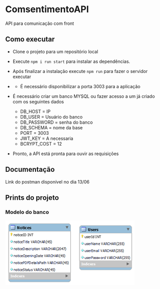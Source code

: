# ComsentimentoAPI
API para comunicação com front

## Como executar
- Clone o projeto para um repositório local 
- Execute `npm i run start` para instalar as dependências.
- Após finalizar a instalação execute `npm run` para fazer o servidor executar
- - É necessário disponibilizar a porta 3003 para a aplicação
- É necessário criar um banco MYSQL ou fazer acesso a um já criado com os seguintes dados
    - DB_HOST = IP
    - DB_USER = Usuário do banco
    - DB_PASSWORD = senha do banco
    - DB_SCHEMA = nome da base
    - PORT = 3003
    - JWT_KEY = A necessaria
    - BCRYPT_COST = 12

- Pronto, a API está pronta para ouvir as requisições 

## Documentação
Link do postman disponível no dia 13/06

## Prints do projeto
### Modelo do banco
![bd](docs_imgs/bd.png)